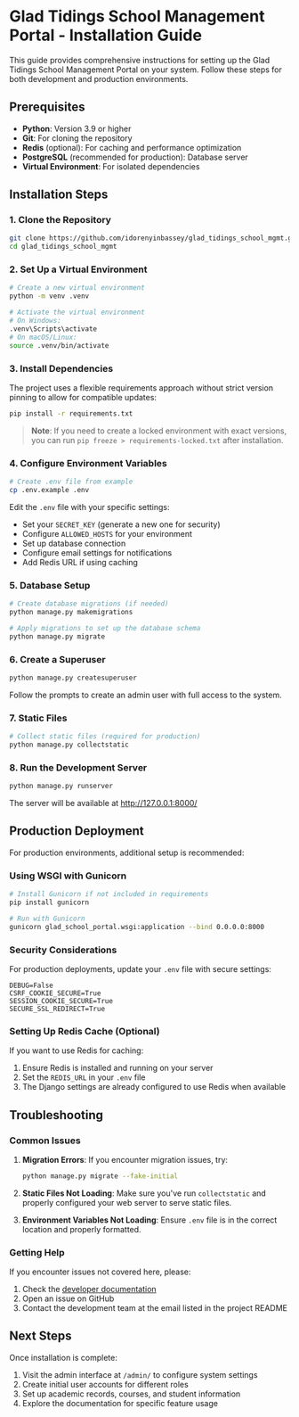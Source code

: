 # Glad Tidings School Management Portal - Installation Guide

This guide provides comprehensive instructions for setting up the Glad Tidings School Management Portal on your system. Follow these steps for both development and production environments.

## Prerequisites

- **Python**: Version 3.9 or higher
- **Git**: For cloning the repository
- **Redis** (optional): For caching and performance optimization
- **PostgreSQL** (recommended for production): Database server
- **Virtual Environment**: For isolated dependencies

## Installation Steps

### 1. Clone the Repository

```bash
git clone https://github.com/idorenyinbassey/glad_tidings_school_mgmt.git
cd glad_tidings_school_mgmt
```

### 2. Set Up a Virtual Environment

```bash
# Create a new virtual environment
python -m venv .venv

# Activate the virtual environment
# On Windows:
.venv\Scripts\activate
# On macOS/Linux:
source .venv/bin/activate
```

### 3. Install Dependencies

The project uses a flexible requirements approach without strict version pinning to allow for compatible updates:

```bash
pip install -r requirements.txt
```

> **Note**: If you need to create a locked environment with exact versions, you can run `pip freeze > requirements-locked.txt` after installation.

### 4. Configure Environment Variables

```bash
# Create .env file from example
cp .env.example .env
```

Edit the `.env` file with your specific settings:

- Set your `SECRET_KEY` (generate a new one for security)
- Configure `ALLOWED_HOSTS` for your environment
- Set up database connection
- Configure email settings for notifications
- Add Redis URL if using caching

### 5. Database Setup

```bash
# Create database migrations (if needed)
python manage.py makemigrations

# Apply migrations to set up the database schema
python manage.py migrate
```

### 6. Create a Superuser

```bash
python manage.py createsuperuser
```

Follow the prompts to create an admin user with full access to the system.

### 7. Static Files

```bash
# Collect static files (required for production)
python manage.py collectstatic
```

### 8. Run the Development Server

```bash
python manage.py runserver
```

The server will be available at http://127.0.0.1:8000/

## Production Deployment 

For production environments, additional setup is recommended:

### Using WSGI with Gunicorn

```bash
# Install Gunicorn if not included in requirements
pip install gunicorn

# Run with Gunicorn
gunicorn glad_school_portal.wsgi:application --bind 0.0.0.0:8000
```

### Security Considerations

For production deployments, update your `.env` file with secure settings:

```
DEBUG=False
CSRF_COOKIE_SECURE=True
SESSION_COOKIE_SECURE=True
SECURE_SSL_REDIRECT=True
```

### Setting Up Redis Cache (Optional)

If you want to use Redis for caching:

1. Ensure Redis is installed and running on your server
2. Set the `REDIS_URL` in your `.env` file
3. The Django settings are already configured to use Redis when available

## Troubleshooting

### Common Issues

1. **Migration Errors**: If you encounter migration issues, try:
   ```bash
   python manage.py migrate --fake-initial
   ```

2. **Static Files Not Loading**: Make sure you've run `collectstatic` and properly configured your web server to serve static files.

3. **Environment Variables Not Loading**: Ensure `.env` file is in the correct location and properly formatted.

### Getting Help

If you encounter issues not covered here, please:

1. Check the [developer documentation](docs/developer_guide.md)
2. Open an issue on GitHub
3. Contact the development team at the email listed in the project README

## Next Steps

Once installation is complete:

1. Visit the admin interface at `/admin/` to configure system settings
2. Create initial user accounts for different roles
3. Set up academic records, courses, and student information
4. Explore the documentation for specific feature usage
